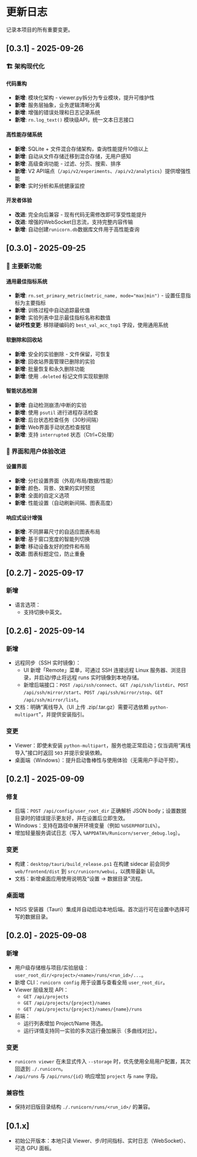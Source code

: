 # 更新日志

记录本项目的所有重要变更。

## [0.3.1] - 2025-09-26

### 🏗️ 架构现代化

#### 代码重构
- **新增**: 模块化架构 - viewer.py拆分为专业模块，提升可维护性
- **新增**: 服务层抽象，业务逻辑清晰分离
- **新增**: 增强的错误处理和日志记录系统
- **新增**: `rn.log_text()` 模块级API，统一文本日志接口

#### 高性能存储系统
- **新增**: SQLite + 文件混合存储架构，查询性能提升10倍以上
- **新增**: 自动从文件存储迁移到混合存储，无用户感知
- **新增**: 高级查询功能 - 过滤、分页、搜索、排序
- **新增**: V2 API端点（`/api/v2/experiments`、`/api/v2/analytics`）提供增强性能
- **新增**: 实时分析和系统健康监控

#### 开发者体验
- **改进**: 完全向后兼容 - 现有代码无需修改即可享受性能提升
- **改进**: 增强的WebSocket日志流，支持完整内容传输
- **新增**: 自动创建`runicorn.db`数据库文件用于高性能查询

## [0.3.0] - 2025-09-25

### 🎯 主要新功能

#### 通用最佳指标系统
- **新增**: `rn.set_primary_metric(metric_name, mode="max|min")` - 设置任意指标为主要指标
- **新增**: 训练过程中自动追踪最优值
- **新增**: 实验列表中显示最佳指标名称和数值
- **破坏性变更**: 移除硬编码的 `best_val_acc_top1` 字段，使用通用系统

#### 软删除和回收站
- **新增**: 安全的实验删除 - 文件保留，可恢复
- **新增**: 回收站界面管理已删除的实验
- **新增**: 批量恢复和永久删除功能
- **新增**: 使用 `.deleted` 标记文件实现软删除

#### 智能状态检测
- **新增**: 自动检测崩溃/中断的实验
- **新增**: 使用 `psutil` 进行进程存活检查
- **新增**: 后台状态检查任务（30秒间隔）
- **新增**: Web界面手动状态检查按钮
- **新增**: 支持 `interrupted` 状态（Ctrl+C处理）

### 🎨 界面和用户体验改进

#### 设置界面
- **新增**: 分栏设置界面（外观/布局/数据/性能）
- **新增**: 颜色、背景、效果的实时预览
- **新增**: 全面的自定义选项
- **新增**: 性能设置（自动刷新间隔、图表高度）

#### 响应式设计增强
- **新增**: 不同屏幕尺寸的自适应图表布局
- **新增**: 基于窗口宽度的智能列切换
- **新增**: 移动设备友好的控件和布局
- **改进**: 图表标题定位，防止重叠



## [0.2.7] - 2025-09-17

### 新增
- 语言选项：
  - 支持切换中英文。


## [0.2.6] - 2025-09-14

### 新增
- 远程同步（SSH 实时镜像）：
  - UI 新增「Remote」菜单，可通过 SSH 连接远程 Linux 服务器、浏览目录，并启动/停止将远程 runs 实时镜像到本地存储。
  - 新增后端接口：`POST /api/ssh/connect`、`GET /api/ssh/listdir`、`POST /api/ssh/mirror/start`、`POST /api/ssh/mirror/stop`、`GET /api/ssh/mirror/list`。
- 文档：明确“离线导入（UI 上传 .zip/.tar.gz）需要可选依赖 `python-multipart`”，并提供安装指引。

### 变更
- Viewer：即使未安装 `python-multipart`，服务也能正常启动；仅当调用“离线导入”接口时返回 `503` 并提示安装依赖。
- 桌面端（Windows）：提升启动鲁棒性与使用体验（无需用户手动干预）。

## [0.2.1] - 2025-09-09

### 修复
- 后端：`POST /api/config/user_root_dir` 正确解析 JSON body；设置数据目录时的错误提示更友好，并在设置后立即生效。
- Windows：支持在路径中展开环境变量（例如 `%USERPROFILE%`）。
- 增加轻量服务调试日志（写入 `%APPDATA%/Runicorn/server_debug.log`）。

### 变更
- 构建：`desktop/tauri/build_release.ps1` 在构建 sidecar 前会同步 `web/frontend/dist` 到 `src/runicorn/webui`，以携带最新 UI。
- 文档：新增桌面应用使用说明及“设置 → 数据目录”流程。

### 桌面端
- NSIS 安装器（Tauri）集成并自动启动本地后端。首次运行可在设置中选择可写的数据目录。

## [0.2.0] - 2025-09-08

### 新增
- 用户级存储根与项目/实验层级：`user_root_dir/<project>/<name>/runs/<run_id>/...`。
- 新增 CLI：`runicorn config` 用于设置与查看全局 `user_root_dir`。
- Viewer 层级发现 API：
  - `GET /api/projects`
  - `GET /api/projects/{project}/names`
  - `GET /api/projects/{project}/names/{name}/runs`
- 前端：
  - 运行列表增加 Project/Name 筛选。
  - 运行详情支持同一实验的多次运行叠加展示（多曲线对比）。

### 变更
- `runicorn viewer` 在未显式传入 `--storage` 时，优先使用全局用户配置，其次回退到 `./.runicorn`。
- `/api/runs` 与 `/api/runs/{id}` 响应增加 `project` 与 `name` 字段。

### 兼容性
- 保持对旧版目录结构 `./.runicorn/runs/<run_id>/` 的兼容。

## [0.1.x]
- 初始公开版本：本地只读 Viewer、步/时间指标、实时日志（WebSocket）、可选 GPU 面板。
